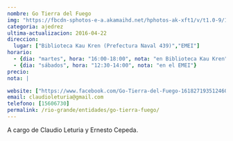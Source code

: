 ```yaml
---
nombre: Go Tierra del Fuego
img: "https://fbcdn-sphotos-e-a.akamaihd.net/hphotos-ak-xft1/v/t1.0-9/13006629_1715586288726505_2047790089933547811_n.jpg?oh=bb20e0ca72a8a7171ad055891b1ef6b2&oe=5775E19B&__gda__=1470347258_6eb2c6fbc82e069e58e83596f2a53b7b"
categoria: ajedrez
ultima-actualizacion: 2016-04-22
direccion: 
  lugar: ["Biblioteca Kau Kren (Prefectura Naval 439)","EMEI"]
horario: 
  - {dia: "martes", hora: "16:00-18:00", nota: "en Biblioteca Kau Kren"}
  - {dia: "sábados", hora: "12:30-14:00", nota: "en el EMEI"}
precio: 
nota: | 

website: ["https://www.facebook.com/Go-Tierra-del-Fuego-1618271935124608/"]
email: claudioleturia@gmail.com
telefono: [15606730]
permalink: /rio-grande/entidades/go-tierra-fuego/
---
```


A cargo de Claudio Leturia y Ernesto Cepeda.